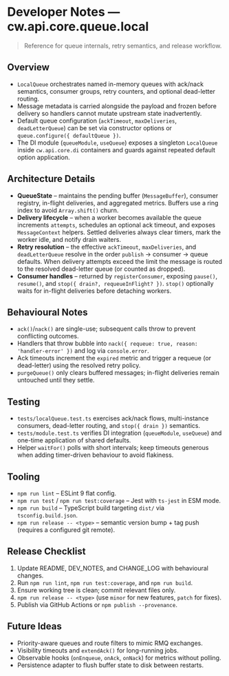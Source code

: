 # Developer Notes — cw.api.core.queue.local

> Reference for queue internals, retry semantics, and release workflow.

## Overview
- `LocalQueue` orchestrates named in-memory queues with ack/nack semantics,
  consumer groups, retry counters, and optional dead-letter routing.
- Message metadata is carried alongside the payload and frozen before delivery
  so handlers cannot mutate upstream state inadvertently.
- Default queue configuration (`ackTimeout`, `maxDeliveries`, `deadLetterQueue`)
  can be set via constructor options or `queue.configure({ defaultQueue })`.
- The DI module (`queueModule`, `useQueue`) exposes a singleton `LocalQueue`
  inside `cw.api.core.di` containers and guards against repeated default option
  application.

## Architecture Details
- **QueueState** – maintains the pending buffer (`MessageBuffer`), consumer
  registry, in-flight deliveries, and aggregated metrics. Buffers use a ring
  index to avoid `Array.shift()` churn.
- **Delivery lifecycle** – when a worker becomes available the queue increments
  `attempts`, schedules an optional ack timeout, and exposes `MessageContext`
  helpers. Settled deliveries always clear timers, mark the worker idle, and
  notify drain waiters.
- **Retry resolution** – the effective `ackTimeout`, `maxDeliveries`, and
  `deadLetterQueue` resolve in the order `publish` → consumer → queue defaults.
  When delivery attempts exceed the limit the message is routed to the resolved
  dead-letter queue (or counted as dropped).
- **Consumer handles** – returned by `registerConsumer`, exposing `pause()`,
  `resume()`, and `stop({ drain?, requeueInFlight? })`. `stop()` optionally
  waits for in-flight deliveries before detaching workers.

## Behavioural Notes
- `ack()`/`nack()` are single-use; subsequent calls throw to prevent conflicting
  outcomes.
- Handlers that throw bubble into `nack({ requeue: true, reason: 'handler-error' })`
  and log via `console.error`.
- Ack timeouts increment the `expired` metric and trigger a requeue (or
  dead-letter) using the resolved retry policy.
- `purgeQueue()` only clears buffered messages; in-flight deliveries remain
  untouched until they settle.

## Testing
- `tests/localQueue.test.ts` exercises ack/nack flows, multi-instance consumers,
  dead-letter routing, and `stop({ drain })` semantics.
- `tests/module.test.ts` verifies DI integration (`queueModule`, `useQueue`) and
  one-time application of shared defaults.
- Helper `waitFor()` polls with short intervals; keep timeouts generous when
  adding timer-driven behaviour to avoid flakiness.

## Tooling
- `npm run lint` – ESLint 9 flat config.
- `npm run test` / `npm run test:coverage` – Jest with `ts-jest` in ESM mode.
- `npm run build` – TypeScript build targeting `dist/` via `tsconfig.build.json`.
- `npm run release -- <type>` – semantic version bump + tag push (requires a
  configured git remote).

## Release Checklist
1. Update README, DEV_NOTES, and CHANGE_LOG with behavioural changes.
2. Run `npm run lint`, `npm run test:coverage`, and `npm run build`.
3. Ensure working tree is clean; commit relevant files only.
4. `npm run release -- <type>` (use `minor` for new features, `patch` for fixes).
5. Publish via GitHub Actions or `npm publish --provenance`.

## Future Ideas
- Priority-aware queues and route filters to mimic RMQ exchanges.
- Visibility timeouts and `extendAck()` for long-running jobs.
- Observable hooks (`onEnqueue`, `onAck`, `onNack`) for metrics without polling.
- Persistence adapter to flush buffer state to disk between restarts.
